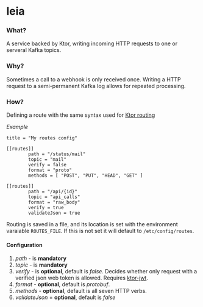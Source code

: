 # leia

### What?

A service backed by Ktor, writing incoming HTTP requests to one or serveral Kafka topics.

### Why?

Sometimes a call to a webhook is only received once. Writing a HTTP request to a semi-permanent Kafka log allows for repeated processing.

### How?

Defining a route with the same syntax used for [Ktor routing](http://ktor.io/features/routing.html)

_Example_

```
title = "My routes config"

[[routes]]
        path = "/status/mail"
        topic = "mail"
        verify = false
        format = "proto"
        methods = [ "POST", "PUT", "HEAD", "GET" ]

[[routes]]
        path = "/api/{id}"
        topic = "api_calls"
        format = "raw_body"
        verify = true
        validateJson = true
```

Routing is saved in a file, and its location is set with the environment varaiable `ROUTES_FILE`. If this is not set it will default to `/etc/config/routes`.

#### Configuration

1. _path_ - is **mandatory**
2. _topic_ - is **mandatory**
3. _verify_ - is **optional**, default is _false_. Decides whether only request with a verified json web token is allowed. Requires [ktor-jwt](http://github.com/zensum/ktor-jwt).
4. _format_ - **optional**, default is _protobuf_.
5. _methods_ - **optional**, default is all seven HTTP verbs.
6. _validateJson_ = **optional**, default is _false_
